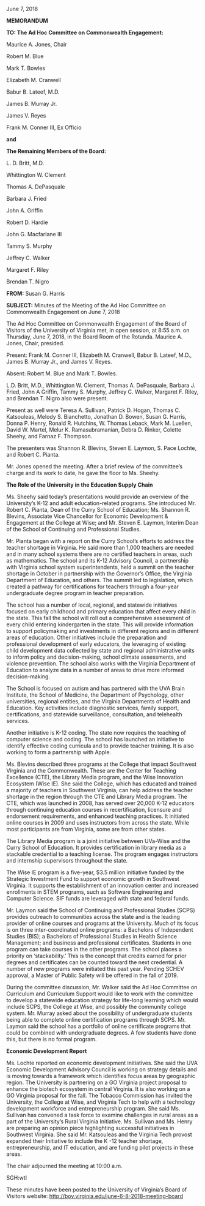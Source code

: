 June 7, 2018

**MEMORANDUM**

**TO: The Ad Hoc Committee on Commonwealth Engagement:**

Maurice A. Jones, Chair

Robert M. Blue

Mark T. Bowles

Elizabeth M. Cranwell

Babur B. Lateef, M.D.

James B. Murray Jr.

James V. Reyes

Frank M. Conner III, Ex Officio

**and**

**The Remaining Members of the Board:**

L. D. Britt, M.D.

Whittington W. Clement

Thomas A. DePasquale

Barbara J. Fried

John A. Griffin

Robert D. Hardie

John G. Macfarlane III

Tammy S. Murphy

Jeffrey C. Walker

Margaret F. Riley

Brendan T. Nigro

**FROM:** Susan G. Harris

**SUBJECT:** Minutes of the Meeting of the Ad Hoc Committee on Commonwealth Engagement on June 7, 2018

The Ad Hoc Committee on Commonwealth Engagement of the Board of Visitors of the University of Virginia met, in open session, at 8:55 a.m. on Thursday, June 7, 2018, in the Board Room of the Rotunda. Maurice A. Jones, Chair, presided.

Present: Frank M. Conner III, Elizabeth M. Cranwell, Babur B. Lateef, M.D., James B. Murray Jr., and James V. Reyes.

Absent: Robert M. Blue and Mark T. Bowles.

L.D. Britt, M.D., Whittington W. Clement, Thomas A. DePasquale, Barbara J. Fried, John A Griffin, Tammy S. Murphy, Jeffrey C. Walker, Margaret F. Riley, and Brendan T. Nigro also were present.

Present as well were Teresa A. Sullivan, Patrick D. Hogan, Thomas C. Katsouleas, Melody S. Bianchetto, Jonathan D. Bowen, Susan G. Harris, Donna P. Henry, Ronald R. Hutchins, W. Thomas Leback, Mark M. Luellen, David W. Martel, Melur K. Ramasubramanian, Debra D. Rinker, Colette Sheehy, and Farnaz F. Thompson.

The presenters was Shannon R. Blevins, Steven E. Laymon, S. Pace Lochte, and Robert C. Pianta.

Mr. Jones opened the meeting. After a brief review of the committee’s charge and its work to date, he gave the floor to Ms. Sheehy.

**The Role of the University in the Education Supply Chain**

Ms. Sheehy said today’s presentations would provide an overview of the University’s K-12 and adult education-related programs. She introduced Mr. Robert C. Pianta, Dean of the Curry School of Education; Ms. Shannon R. Blevins, Associate Vice Chancellor for Economic Development & Engagement at the College at Wise; and Mr. Steven E. Laymon, Interim Dean of the School of Continuing and Professional Studies.

Mr. Pianta began with a report on the Curry School’s efforts to address the teacher shortage in Virginia. He said more than 1,000 teachers are needed and in many school systems there are no certified teachers in areas, such as mathematics. The school and its K-12 Advisory Council, a partnership with Virginia school system superintendents, held a summit on the teacher shortage in October in partnership with the Governor’s Office, the Virginia Department of Education, and others. The summit led to legislation, which created a pathway for certifications for teachers through a four-year undergraduate degree program in teacher preparation.

The school has a number of local, regional, and statewide initiatives focused on early childhood and primary education that affect every child in the state. This fall the school will roll out a comprehensive assessment of every child entering kindergarten in the state. This will provide information to support policymaking and investments in different regions and in different areas of education. Other initiatives include the preparation and professional development of early educators, the leveraging of existing child development data collected by state and regional administrative units to inform policy and decision-making, school climate assessments, and violence prevention. The school also works with the Virginia Department of Education to analyze data in a number of areas to drive more informed decision-making.

The School is focused on autism and has partnered with the UVA Brain Institute, the School of Medicine, the Department of Psychology, other universities, regional entities, and the Virginia Departments of Health and Education. Key activities include diagnostic services, family support, certifications, and statewide surveillance, consultation, and telehealth services.

Another initiative is K-12 coding. The state now requires the teaching of computer science and coding. The school has launched an initiative to identify effective coding curricula and to provide teacher training. It is also working to form a partnership with Apple.

Ms. Blevins described three programs at the College that impact Southwest Virginia and the Commonwealth. These are the Center for Teaching Excellence (CTE), the Library Media program, and the Wise Innovation Ecosystem (Wise IE). She said the College, which has educated and trained a majority of teachers in Southwest Virginia, can help address the teacher shortage in the region through the CTE and Library Media program. The CTE, which was launched in 2008, has served over 20,000 K-12 educators through continuing education courses in recertification, licensure and endorsement requirements, and enhanced teaching practices. It initiated online courses in 2009 and uses instructors from across the state. While most participants are from Virginia, some are from other states.

The Library Media program is a joint initiative between UVa-Wise and the Curry School of Education. It provides certification in library media as a stackable credential to a teaching license. The program engages instructors and internship supervisors throughout the state.

The Wise IE program is a five-year, $3.5 million initiative funded by the Strategic Investment Fund to support economic growth in Southwest Virginia. It supports the establishment of an innovation center and increased enrollments in STEM programs, such as Software Engineering and Computer Science. SIF funds are leveraged with state and federal funds.

Mr. Laymon said the School of Continuing and Professional Studies (SCPS) provides outreach to communities across the state and is the leading provider of online courses and programs at the University. Much of its focus is on three inter-coordinated online programs: a Bachelors of Independent Studies (BIS); a Bachelors of Professional Studies in Health Science Management; and business and professional certificates. Students in one program can take courses in the other programs. The school places a priority on ‘stackability.’ This is the concept that credits earned for prior degrees and certificates can be counted toward the next credential. A number of new programs were initiated this past year. Pending SCHEV approval, a Master of Public Safety will be offered in the fall of 2019.

During the committee discussion, Mr. Walker said the Ad Hoc Committee on Curriculum and Curriculum Support would like to work with the committee to develop a statewide education strategy for life-long learning which would include SCPS, the College at Wise, and possibly the community college system. Mr. Murray asked about the possibility of undergraduate students being able to complete online certification programs through SCPS. Mr. Laymon said the school has a portfolio of online certificate programs that could be combined with undergraduate degrees. A few students have done this, but there is no formal program.

**Economic Development Report**

Ms. Lochte reported on economic development initiatives. She said the UVA Economic Development Advisory Council is working on strategy details and is moving towards a framework which identifies focus areas by geographic region. The University is partnering on a GO Virginia project proposal to enhance the biotech ecosystem in central Virginia. It is also working on a GO Virginia proposal for the fall. The Tobacco Commission has invited the University, the College at Wise, and Virginia Tech to help with a technology development workforce and entrepreneurship program. She said Ms. Sullivan has convened a task force to examine challenges in rural areas as a part of the University’s Rural Virginia Initiative. Ms. Sullivan and Ms. Henry are preparing an opinion piece highlighting successful initiatives in Southwest Virginia. She said Mr. Katsouleas and the Virginia Tech provost expanded their Initiative to include the K -12 teacher shortage, entrepreneurship, and IT education, and are funding pilot projects in these areas.

The chair adjourned the meeting at 10:00 a.m.

SGH:wtl

These minutes have been posted to the University of Virginia’s Board of Visitors website: http://bov.virginia.edu/june-6-8-2018-meeting-board
